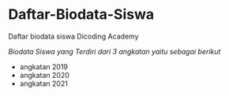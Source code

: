 Daftar-Biodata-Siswa
==
Daftar biodata siswa Dicoding Academy

*Biodata Siswa yang Terdiri dari 3 angkatan yaitu sebagai berikut*
- angkatan 2019
- angkatan 2020
- angkatan 2021
